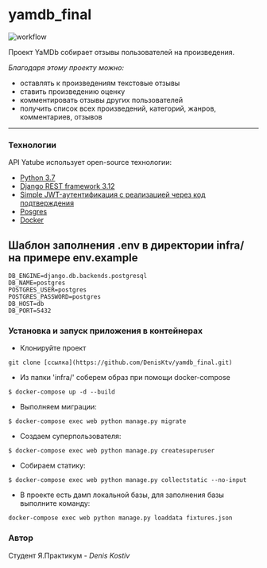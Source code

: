 # yamdb_final
![workflow](https://github.com/DenisKtv/yamdb_final/actions/workflows/yamdb_workflow.yml/badge.svg)

Проект YaMDb собирает отзывы пользователей на произведения. 

_Благодаря этому проекту можно:_
- оставлять к произведениям текстовые отзывы 
- ставить произведению оценку
- комментировать отзывы других пользователей
- получить список всех произведений, категорий, жанров, комментариев, отзывов

***
### Технологии

API Yatube использует open-source технологии:
- [Python 3.7 ](https://www.python.org/downloads/release/python-379/)
- [Django REST framework 3.12](https://www.django-rest-framework.org/community/3.12-announcement/)
- [Simple JWT-аутентификация с реализацией через код подтверждения](https://django-rest-framework-simplejwt.readthedocs.io/en/latest/)
- [Posgres](https://www.postgresql.org/docs/)
- [Docker](https://www.postgresql.org/docs/)


## Шаблон заполнения .env в директории infra/ на примере еnv.example

```
DB_ENGINE=django.db.backends.postgresql
DB_NAME=postgres
POSTGRES_USER=postgres
POSTGRES_PASSWORD=postgres
DB_HOST=db
DB_PORT=5432
```


### Установка и запуск приложения в контейнерах

- Клонируйте проект
```
git clone [ссылка](https://github.com/DenisKtv/yamdb_final.git)
``` 

- Из папки 'infra/' соберем образ при помощи docker-compose

```
$ docker-compose up -d --build
```

- Выполняем миграции:

```
$ docker-compose exec web python manage.py migrate
```

- Создаем суперпользователя:

```
$ docker-compose exec web python manage.py createsuperuser
```

- Собираем статику:

```
$ docker-compose exec web python manage.py collectstatic --no-input
```

- В проекте есть дамп локальной базы, для заполнения базы выполните команду:

```
docker-compose exec web python manage.py loaddata fixtures.json
```

### Автор

Студент Я.Практикум - _Denis Kostiv_
